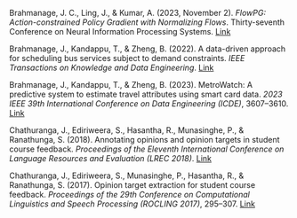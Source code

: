 Brahmanage, J. C., Ling, J., & Kumar, A. (2023, November 2). _FlowPG: Action-constrained Policy Gradient with Normalizing Flows_. Thirty-seventh Conference on Neural Information Processing Systems. [Link](https://openreview.net/forum?id=p1gzxzJ4Y5)

Brahmanage, J., Kandappu, T., & Zheng, B. (2022). A data-driven approach for scheduling bus services subject to demand constraints. _IEEE Transactions on Knowledge and Data Engineering_. [Link](https://ink.library.smu.edu.sg/cgi/viewcontent.cgi?article=8900&context=sis_research)

Brahmanage, J., Kandappu, T., & Zheng, B. (2023). MetroWatch: A predictive system to estimate travel attributes using smart card data. _2023 IEEE 39th International Conference on Data Engineering (ICDE)_, 3607–3610. [Link](https://ieeexplore.ieee.org/document/10184634)

Chathuranga, J., Ediriweera, S., Hasantha, R., Munasinghe, P., & Ranathunga, S. (2018). Annotating opinions and opinion targets in student course feedback. _Proceedings of the Eleventh International Conference on Language Resources and Evaluation (LREC 2018)_. [Link](https://aclanthology.org/L18-1425.pdf)

Chathuranga, J., Ediriweera, S., Munasinghe, P., Hasantha, R., & Ranathunga, S. (2017). Opinion target extraction for student course feedback. _Proceedings of the 29th Conference on Computational Linguistics and Speech Processing (ROCLING 2017)_, 295–307. [Link](https://aclanthology.org/O17-1028.pdf)